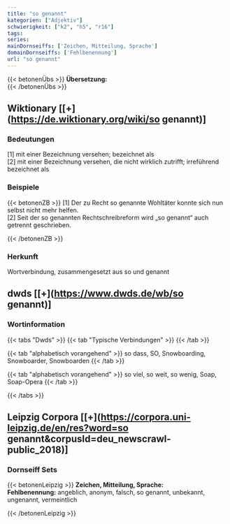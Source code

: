 ```yaml
---
title: "so genannt"
kategorien: ["Adjektiv"]
schwierigkeit: ["k2", "h5", "r16"]
tags:
series:
mainDornseiffs: ['Zeichen, Mitteilung, Sprache']
domainDornseiffs: ['Fehlbenennung']
url: "so genannt"
---
```


{{< betonenÜbs >}}
**Übersetzung:**  
{{< /betonenÜbs >}}

## Wiktionary [[+](https://de.wiktionary.org/wiki/so genannt)]

### Bedeutungen
[1] mit einer Bezeichnung versehen; bezeichnet als  
[2] mit einer Bezeichnung versehen, die nicht wirklich zutrifft; irreführend bezeichnet als  

### Beispiele
{{< betonenZB >}}
[1] Der zu Recht so genannte Wohltäter konnte sich nun selbst nicht mehr helfen.  
[2] Seit der so genannten Rechtschreibreform wird „so genannt“ auch getrennt geschrieben.  

{{< /betonenZB >}}
### Herkunft
Wortverbindung, zusammengesetzt aus so und genannt  



## dwds [[+](https://www.dwds.de/wb/so genannt)]

### Wortinformation
{{< tabs "Dwds" >}}
{{< tab "Typische Verbindungen" >}}
{{< /tab >}}

{{< tab "alphabetisch vorangehend" >}}
so dass, SO, Snowboarding, Snowboarder, Snowboarden
{{< /tab >}}

{{< tab "alphabetisch vorangehend" >}}
so viel, so weit, so wenig, Soap, Soap-Opera
{{< /tab >}}

{{< /tabs >}}

## Leipzig Corpora [[+](https://corpora.uni-leipzig.de/en/res?word=so genannt&corpusId=deu_newscrawl-public_2018)]

### Dornseiff Sets
{{< betonenLeipzig >}}
**Zeichen, Mitteilung, Sprache:**  
**Fehlbenennung:** angeblich, anonym, falsch, so genannt, unbekannt, ungenannt, vermeintlich  

{{< /betonenLeipzig >}}
